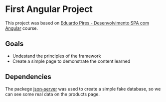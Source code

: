 # First Angular Project

This project was based on [Eduardo Pires - Desenvolvimento SPA com Angular](https://desenvolvedor.io/curso-online-desenvolvimento-spa-com-angular) course.

## Goals
- Undestand the principles of the framework
- Create a simple page to demonstrate the content learned

## Dependencies
The packege [json-server](https://www.npmjs.com/package/json-server) was used to create a simple fake database, so we can see some real data on the products page.
